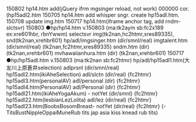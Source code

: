 150802 hp14.htm add(jQuery ifrm mgsinger reload, not work)
000000 cor.(hp15adl2.htm
150705 hp14.htm add whisper sngr. create hp15adl.htm. 
150708 update img.htm
150717 hp14.htm(iframe anchor tag, add rndm-slctsvr)
150803 ●hp/hp14.htm v.150803 (ma:tk2aym  sb:fc2x189  ex:xre601hbr, rbnYwwm)
        selectsvr img(tk2nan,hc2htmr,xres89335), snd(tk2nan,xrehbr601)
        hp/adl/imgsinger.htm (dir/smnl/real)
               imgtalent.htm (dir/smnl/real) (tk2nan,fc2htmr,xres89335)
               sndm.htm           (dir) (tk2nan,xrehbr601)
               mvhawaiianhura.htm (dir) (tk2nan,xrehbr601)
150717 ●hp/hp15adl.htm v.150803 (ma:tk2nan sb:fc2htmr)
        hp/adl/hp15adl1.htm(大友川上原蒼井selection) adlprsnl (dir/smnl/real)
               hp15adl2.htm(ikiAheSelection) adl/slctn (dir/real) {fc2htmr}
               hp15adl3.htm(personalAV) adl/personal (dir) {fc2htmr}
               hp15adl4.htm(PersonalAV) adl/Personal (dir) {fc2htmr}
               hp15adl21.htm(ikiAheYogaAkum) -    notYet (dir/smnl) {fc2htmr}
               hp15adl22.htm(lesbianLezLolita) adl/lez (dir/real) {fc2htmr}
               hp15adl23.htm(BoobsBosomBreast-    notYet (dir/real) {fc2htmr}
                        (-TitsBustNippleOppaiMuneRub tits jap asia kiss knead rub tits)
